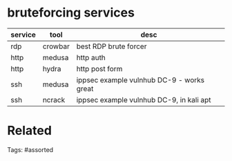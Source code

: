 # bruteforcing services
|service|tool|desc|
|---|---|---|
|rdp|crowbar|best RDP brute forcer|
|http|medusa|http auth|
|http|hydra|http post form|
|ssh|medusa|ippsec example vulnhub DC-9 - works great|
|ssh|ncrack|ippsec example vulnhub DC-9, in kali apt|


# Related

Tags:
    #assorted
